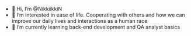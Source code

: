 - 👋 Hi, I’m @NikkiikkiN
- 👀 I’m interested in ease of life. Cooperating with others and how we can improve our daily lives and interactions as a human race
- 🌱 I’m currently learning back-end development and QA analyst basics
<!---
NikkiikkiN/NikkiikkiN is a ✨ special ✨ repository because its `README.md` (this file) appears on your GitHub profile.
You can click the Preview link to take a look at your changes.
--->
